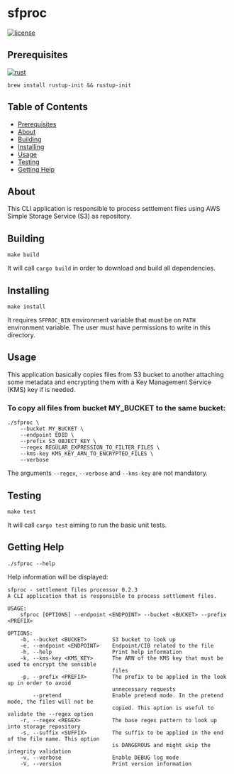 # sfproc
[![license](https://img.shields.io/badge/license-MIT-blue?style=flat-square)](https://github.com/r1cm3d/gk-yaml/blob/master/LICENSE)

## Prerequisites
[![rust](https://img.shields.io/badge/rust-2021-orange?style=flat-square)](https://github.com/rust-lang/rust)
``` console
brew install rustup-init && rustup-init
```

## Table of Contents
* [Prerequisites](#prerequisites)
* [About](#about-the-project)
* [Building](#building)
* [Installing](#installing)
* [Usage](#usage)
* [Testing](#testing)
* [Getting Help](#getting-help)

## About
This CLI application is responsible to process settlement files using AWS Simple Storage Service (S3) as repository.

## Building
```
make build
```
It will call `cargo build` in order to download and build all dependencies.

## Installing
```
make install
```
It requires `SFPROC_BIN` environment variable that must be on `PATH` environment variable. The user must have permissions to
write in this directory.

## Usage
This application basically copies files from S3 bucket to another attaching some metadata and encrypting them with a Key Management Service (KMS) key if is needed.

### To copy all files from bucket MY_BUCKET to the same bucket:
``` console
./sfproc \
    --bucket MY_BUCKET \
    --endpoint EDID \
    --prefix S3_OBJECT_KEY \
    --regex REGULAR_EXPRESSION_TO_FILTER_FILES \
    --kms-key KMS_KEY_ARN_TO_ENCRYPTED_FILES \
    --verbose
```

The arguments `--regex`, `--verbose` and `--kms-key` are not mandatory.

## Testing
```
make test
```
It will call `cargo test` aiming to run the basic unit tests.

## Getting Help

```console
./sfproc --help
```

Help information will be displayed:

```console
sfproc - settlement files processor 0.2.3
A CLI application that is responsible to process settlement files.

USAGE:
    sfproc [OPTIONS] --endpoint <ENDPOINT> --bucket <BUCKET> --prefix <PREFIX>

OPTIONS:
    -b, --bucket <BUCKET>        S3 bucket to look up
    -e, --endpoint <ENDPOINT>    Endpoint/CIB related to the file
    -h, --help                   Print help information
    -k, --kms-key <KMS_KEY>      The ARN of the KMS key that must be used to encrypt the sensible
                                 files
    -p, --prefix <PREFIX>        The prefix to be applied in the look up in order to avoid
                                 unnecessary requests
        --pretend                Enable pretend mode. In the pretend mode, the files will not be
                                 copied. This option is useful to validate the --regex option
    -r, --regex <REGEX>          The base regex pattern to look up into storage repository
    -s, --suffix <SUFFIX>        The suffix to be applied in the end of the file name. This option
                                 is DANGEROUS and might skip the integrity validation
    -v, --verbose                Enable DEBUG log mode
    -V, --version                Print version information

